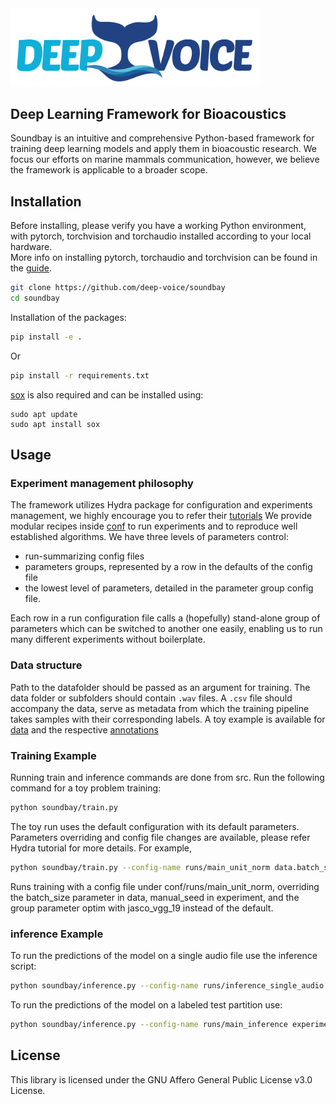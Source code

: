 <img src="figs/logo_deepvoice.png" width="400"/>

## Deep Learning Framework for Bioacoustics
Soundbay is an intuitive and comprehensive Python-based framework for training deep learning models and apply them in bioacoustic research. We focus our efforts on marine mammals communication, however, we believe the framework is applicable to a broader scope.

## Installation
Before installing, please verify you have a working Python environment, with pytorch, torchvision and torchaudio installed according to your local hardware.<br>
More info on installing pytorch, torchaudio and torchvision can be found in the [guide](https://pytorch.org/get-started/locally/).

```sh
git clone https://github.com/deep-voice/soundbay
cd soundbay
```
Installation of the packages:
```sh
pip install -e .
```

Or
```sh
pip install -r requirements.txt
```

[sox](http://sox.sourceforge.net/) is also required and can be installed using:
```
sudo apt update
sudo apt install sox
``` 

## Usage

### Experiment management philosophy 
The framework utilizes Hydra package for configuration and experiments management, we highly encourage you to refer their [tutorials](https://hydra.cc/docs/tutorials/intro/)
We provide modular recipes inside [conf](soundbay/conf/) to run experiments and to reproduce well established algorithms.
We have three levels of parameters control:
- run-summarizing config files
- parameters groups, represented by a row in the defaults of the config file
- the lowest level of parameters, detailed in the parameter group config file.

Each row in a run configuration file calls a (hopefully) stand-alone group of parameters which can be switched to another one easily, enabling us to run many different experiments without boilerplate.


### Data structure
Path to the datafolder should be passed as an argument for training. The data folder or subfolders should contain `.wav` files. 
A `.csv` file should accompany the data, serve as metadata from which the training pipeline takes samples with their corresponding labels.
A toy example is available for [data](tests/assets/data) and the respective [annotations](tests/assets/annotations/sample_annotations.csv)

### Training Example

Running train and inference commands are done from src.
Run the following command for a toy problem training:
```sh
python soundbay/train.py
```
The toy run uses the default configuration with its default parameters. 
Parameters overriding and config file changes are available, please refer Hydra tutorial for more details.
For example,
```sh
python soundbay/train.py --config-name runs/main_unit_norm data.batch_size=8 +data.optim=jasco_vgg_19 experiment.manual_seed=4321
```
Runs training with a config file under conf/runs/main_unit_norm, overriding the batch_size parameter in data, manual_seed in experiment, and the group parameter optim with jasco_vgg_19 instead of the default. 

### inference Example
To run the predictions of the model on a single audio file use the inference script:
```sh
python soundbay/inference.py --config-name runs/inference_single_audio experiment.checkpoint.path=<PATH/TO/MODEL> data.test_dataset.file_path=<PATH/TO/FILE>
```
To run the predictions of the model on a labeled test partition use:
```sh
python soundbay/inference.py --config-name runs/main_inference experiment.checkpoint.path=<PATH/TO/MODEL> data.test_dataset.data_path=<PATH/TO/DATA> data.test_dataset.metadata_path=<PATH/TO/METADATA> 
```

## License

This library is licensed under the GNU Affero General Public License v3.0 License.

